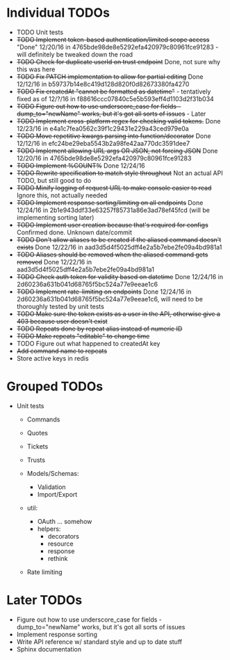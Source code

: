 # Individual TODOs

* TODO Unit tests
* ~~TODO Implement token-based authentication/limited scope access~~ "Done" 12/20/16 in 4765bde98de8e5292efa420979c80961fce91283 - will definitely be tweaked down the road
* ~~TODO Check for duplicate userId on trust endpoint~~ Done, not sure why this was here
* ~~TODO Fix PATCH implementation to allow for partial editing~~ Done 12/12/16 in b59737b14e8c419d128d820f0d82673380fa4270
* ~~TODO Fix createdAt "cannot be formatted as datetime"~~ - tentatively fixed as of 12/?/16 in f88616ccc07840c5e5b593eff4d1103d2f31b034
* ~~TODO Figure out how to use underscore_case for fields - dump_to="newName" works, but it's got all sorts of issues~~ - Later
* ~~TODO Implement cross-platform regex for checking valid tokens.~~ Done 12/23/16 in e4a1c7fea0562c39f1c29431e229a43ced979e0a
* ~~TODO Move repetitive kwargs parsing into function/decorator~~ Done 12/12/16 in efc24be29eba5543b2a98fe42aa770dc3591dee7
* ~~TODO Implement allowing URL args OR JSON, not forcing JSON~~ Done 12/20/16 in 4765bde98de8e5292efa420979c80961fce91283
* ~~TODO Implement %COUNT%~~ Done 12/24/16
* ~~TODO Rewrite specification to match style throughout~~ Not an actual API TODO, but still good to do
* ~~TODO Minify logging of request URL to make console easier to read~~ Ignore this, not actually needed
* ~~TODO Implement response sorting/limiting on all endpoints~~ Done 12/24/16 in 2b1e943ddf33e63257f85731a86e3ad78ef45fcd (will be implementing sorting later)
* ~~TODO Implement user creation because that's required for configs~~ Confirmed done. Unknown date/commit
* ~~TODO Don't allow aliases to be created if the aliased command doesn't exists~~ Done 12/22/16 in aad3d5d4f5025dff4e2a5b7ebe2fe09a4bd981a1
* ~~TODO Aliases should be removed when the aliased command gets removed~~ Done 12/22/16 in aad3d5d4f5025dff4e2a5b7ebe2fe09a4bd981a1
* ~~TODO Check auth token for validity based on datetime~~ Done 12/24/16 in 2d60236a631b041d68765f5bc524a77e9eeae1c6
* ~~TODO Implement rate-limiting on endpoints~~ Done 12/24/16 in 2d60236a631b041d68765f5bc524a77e9eeae1c6, will need to be thoroughly tested by unit tests
* ~~TODO Make sure the token exists as a user in the API, otherwise give a 403 because user doesn't exist~~
* ~~TODO Repeats done by repeat alias instead of numeric ID~~
* ~~TODO Make repeats "editable" to change time~~
* TODO Figure out what happened to createdAt key
* ~~Add command name to repeats~~
* Store active keys in redis

# Grouped TODOs

* Unit tests
  * Commands
  * Quotes
  * Tickets
  * Trusts
  * Models/Schemas:
    * Validation
    * Import/Export
  * util:
    * OAuth ... somehow
    * helpers:
      * decorators
      * resource
      * response
      * rethink

  * Rate limiting

# Later TODOs

* Figure out how to use underscore_case for fields - dump_to="newName" works, but it's got all sorts of issues
* Implement response sorting
* Write API reference w/ standard style and up to date stuff
* Sphinx documentation
